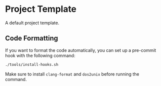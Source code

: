 # Project Template

A default project template.

## Code Formatting

If you want to format the code automatically, you can set up a pre-commit hook with the following command:

```bash
./tools/install-hooks.sh
```

Make sure to install `clang-format` and `dos2unix` before running the command.
